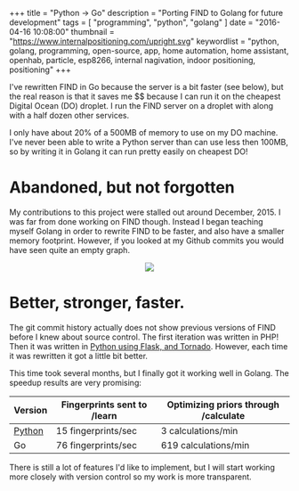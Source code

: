 +++
title = "Python -> Go"
description = "Porting FIND to Golang for future development"
tags = [
    "programming",
    "python",
    "golang"
]
date = "2016-04-16 10:08:00"
thumbnail = "https://www.internalpositioning.com/upright.svg"
keywordlist = "python, golang, programming, open-source, app, home automation, home assistant, openhab, particle, esp8266, internal nagivation, indoor positioning, positioning"
+++


I've rewritten FIND in Go because the server is a bit faster (see below), but the real reason is that it saves me $$ because I can run it on the cheapest Digital Ocean (DO) droplet. I run the FIND server on a droplet with along with a half dozen other services.


I only have about 20% of a 500MB of memory to use on my DO machine. I've never been able to write a Python server than can use less then 100MB, so by writing it in Golang it can run pretty easily on cheapest DO!


# Abandoned, but not forgotten

My contributions to this project were stalled out around December, 2015. I was far from done working on FIND though. Instead I began teaching myself Golang in order to rewrite FIND to be faster, and also have a smaller memory footprint. However, if you looked at my Github commits you would have seen quite an empty graph.

<center>
<img class="pure-img" src="/contributions1.PNG"></img>
</center>

# Better, stronger, faster.

The git commit history actually does not show previous versions of FIND before I knew about source control. The first iteration was written in PHP! Then it was written in [Python using Flask, and Tornado](/post/the-find-stack/). However, each time it was rewritten it got a little bit better.

This time took several months, but I finally got it working well in Golang. The speedup results are very promising:
<center>
<table class="pure-table">
<thead>
<tr class="header">
<th>Version</th>
<th>Fingerprints sent to /learn</th>
<th>Optimizing priors through /calculate</th>
</tr>
</thead>
<tbody>
<tr class="odd">
<td><a href="https://github.com/schollz/find/tree/python3">Python</a></td>
<td>15 fingerprints/sec</td>
<td>3 calculations/min</td>
</tr>
<tr class="even">
<td>Go</td>
<td>76 fingerprints/sec</td>
<td>619 calculations/min</td>
</tr>
</tbody>
</table>
</center>

There is still a lot of features I'd like to implement, but I will start working more closely with version control so my work is more transparent.